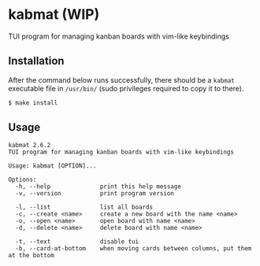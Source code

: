 # kabmat (WIP)

TUI program for managing kanban boards with vim-like keybindings

## Installation

After the command below runs successfully, there should be a `kabmat` executable file in `/usr/bin/` (sudo privileges required to copy it to there).

```sh
$ make install
```

## Usage

```
kabmat 2.6.2
TUI program for managing kanban boards with vim-like keybindings

Usage: kabmat [OPTION]...

Options:
  -h, --help              print this help message
  -v, --version           print program version

  -l, --list              list all boards
  -c, --create <name>     create a new board with the name <name>
  -o, --open <name>       open board with name <name>
  -d, --delete <name>     delete board with name <name>

  -t, --text              disable tui
  -b, --card-at-bottom    when moving cards between columns, put them at the bottom
```
